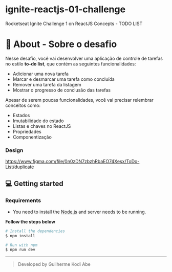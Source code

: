 # ignite-reactjs-01-challenge
Rocketseat Ignite Challenge 1 on ReactJS Concepts - TODO LIST

# 🚀 About - Sobre o desafio

Nesse desafio, você vai desenvolver uma aplicação de controle de tarefas no estilo **to-do list**, que contém as seguintes funcionalidades:

- Adicionar uma nova tarefa
- Marcar e desmarcar uma tarefa como concluída
- Remover uma tarefa da listagem
- Mostrar o progresso de conclusão das tarefas

Apesar de serem poucas funcionalidades, você vai precisar relembrar conceitos como:

- Estados
- Imutabilidade do estado
- Listas e chaves no ReactJS
- Propriedades
- Componentização

### Design
https://www.figma.com/file/0n0zDN7zbzhRbaEO74Xesx/ToDo-List/duplicate

## 💻 Getting started

### Requirements

- You need to install the [Node.js](https://nodejs.org/en/download/) and server needs to be running.

**Follow the steps below**

```bash
# Install the dependencies
$ npm install

# Run with npm
$ npm run dev
```

---
<blockquote>
    Developed by Guilherme Kodi Abe
</blockquote>
